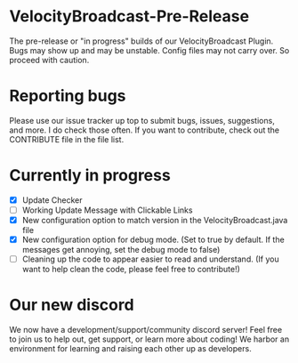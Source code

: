 # VelocityBroadcast-Pre-Release
The pre-release or "in progress" builds of our VelocityBroadcast Plugin. Bugs may show up and may be unstable. Config files may not carry over. So proceed with caution.

# Reporting bugs
Please use our issue tracker up top to submit bugs, issues, suggestions, and more. I do check those often. If you want to contribute, check out the CONTRIBUTE file in the file list.

# Currently in progress
- [x] Update Checker  
- [ ] Working Update Message with Clickable Links  
- [x] New configuration option to match version in the VelocityBroadcast.java file  
- [x] New configuration option for debug mode. (Set to true by default. If the messages get annoying, set the debug mode to false)  
- [ ] Cleaning up the code to appear easier to read and understand. (If you want to help clean the code, please feel free to contribute!) 

# Our new discord
We now have a development/support/community discord server! Feel free to join us to help out, get support, or learn more about coding! We harbor an environment for learning and raising each other up as developers.
